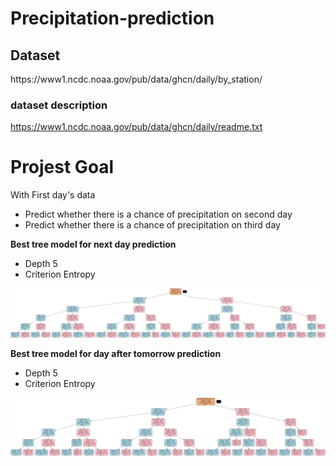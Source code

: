 # Precipitation-prediction

<h2> Dataset </h2>
https://www1.ncdc.noaa.gov/pub/data/ghcn/daily/by_station/
<h3> dataset description </h3>

https://www1.ncdc.noaa.gov/pub/data/ghcn/daily/readme.txt

# Projest Goal

With First day's data
- Predict whether there is a chance of precipitation on second day 
- Predict whether there is a chance of precipitation on third day

**Best tree model for next day prediction**

- Depth 5
- Criterion Entropy

<div align="center">
  <a href="https://github.com/bhuvaneswarignanasekar/Precipitation-prediction">
    <img src="tree_architecture/next day.png" alt="drone">
  </a>
  </div>

**Best tree model for day after tomorrow prediction**

- Depth 5
- Criterion Entropy

<div align="center">
  <a href="https://github.com/bhuvaneswarignanasekar/Precipitation-prediction">
    <img src="tree_architecture/3rd day.png" alt="drone">
  </a>
  </div>

